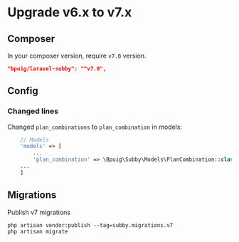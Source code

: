 # Upgrade v6.x to v7.x

## Composer

In your composer version, require `v7.0` version.

```json
"bpuig/laravel-subby": "^v7.0",
```

## Config

### Changed lines

Changed `plan_combinations` to `plan_combination` in models:

```php
    // Models
    'models' => [
        ...
        'plan_combination' => \Bpuig\Subby\Models\PlanCombination::class,
    ...
    ]
```

## Migrations

Publish v7 migrations

```shell
php artisan vendor:publish --tag=subby.migrations.v7
php artisan migrate
```
